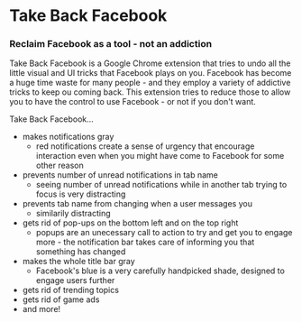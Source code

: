# Take Back Facebook
### Reclaim Facebook as a tool - not an addiction

Take Back Facebook is a Google Chrome extension that tries to undo all the little visual and UI tricks that Facebook plays on you. Facebook has become a huge time waste for many people - and they employ a variety of addictive tricks to keep ou coming back. This extension tries to reduce those to allow you to have the control to use Facebook - or not if you don't want.

Take Back Facebook...
* makes notifications gray
  * red notifications create a sense of urgency that encourage interaction even when you might have come to Facebook for some other reason
* prevents number of unread notifications in tab name
  * seeing number of unread notifications while in another tab trying to focus is very distracting
* prevents tab name from changing when a user messages you
  * similarily distracting
* gets rid of pop-ups on the bottom left and on the top right
  * popups are an unecessary call to action to try and get you to engage more - the notification bar takes care of informing you that something has changed
* makes the whole title bar gray
  * Facebook's blue is a very carefully handpicked shade, designed to engage users further
* gets rid of trending topics
* gets rid of game ads
* and more!

<!--
* gets rid of likes and like buttons
* gets rid of number of shares
* gets rid of marketplace and videos
-->
